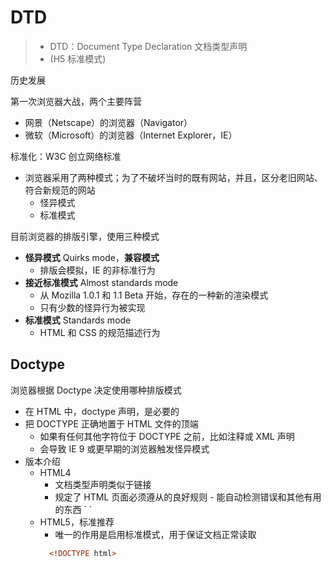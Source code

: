 # DTD

> - DTD：Document Type Declaration 文档类型声明
> - <!DOCTYPE html>(H5 标准模式)

<div style="display: none;">
- [DTD](!https://developer.mozilla.org/zh-CN/docs/Glossary/DTD)
</div>

历史发展

第一次浏览器大战，两个主要阵营

- 网景（Netscape）的浏览器（Navigator）
- 微软（Microsoft）的浏览器（Internet Explorer，IE）

标准化：W3C 创立网络标准

- 浏览器采用了两种模式；为了不破坏当时的既有网站，并且，区分老旧网站、符合新规范的网站
  - 怪异模式
  - 标准模式

目前浏览器的排版引擎，使用三种模式

- **怪异模式** Quirks mode，**兼容模式**
  - 排版会模拟，IE 的非标准行为
- **接近标准模式** Almost standards mode
  - 从 Mozilla 1.0.1 和 1.1 Beta 开始，存在的一种新的渲染模式
  - 只有少数的怪异行为被实现
- **标准模式** Standards mode
  - HTML 和 CSS 的规范描述行为

## Doctype

浏览器根据 Doctype 决定使用哪种排版模式

- 在 HTML 中，doctype 声明，是必要的
- 把 DOCTYPE 正确地置于 HTML 文件的顶端
  - 如果有任何其他字符位于 DOCTYPE 之前，比如注释或 XML 声明
  - 会导致 IE 9 或更早期的浏览器触发怪异模式
- 版本介绍
  - HTML4
    - 文档类型声明类似于链接
    - 规定了 HTML 页面必须遵从的良好规则 - 能自动检测错误和其他有用的东西
      `
      <!DOCTYPE html PUBLIC "-//W3C//DTD XHTML 1.0 Transitional//EN"
      "http://www.w3.org/TR/xhtml1/DTD/xhtml1-transitional.dtd">
      `
  - HTML5，标准推荐
    - 唯一的作用是启用标准模式，用于保证文档正常读取
    ```HTML
      <!DOCTYPE html>
    ```
